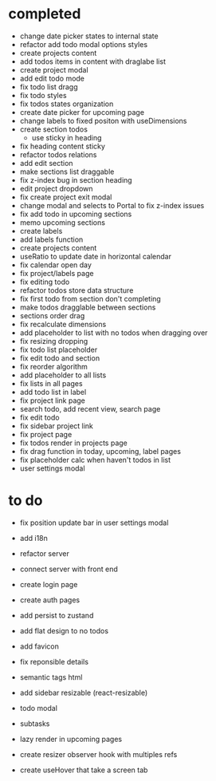 # completed

- change date picker states to internal state
- refactor add todo modal options styles
- create projects content
- add todos items in content with draglabe list
- create project modal
- add edit todo mode
- fix todo list dragg
- fix todo styles
- fix todos states organization
- create date picker for upcoming page
- change labels to fixed positon with useDimensions
- create section todos
  - use sticky in heading
- fix heading content sticky
- refactor todos relations
- add edit section
- make sections list draggable
- fix z-index bug in section heading
- edit project dropdown
- fix create project exit modal
- change modal and selects to Portal to fix z-index issues
- fix add todo in upcoming sections
- memo upcoming sections
- create labels
- add labels function
- create projects content
- useRatio to update date in horizontal calendar
- fix calendar open day
- fix project/labels page
- fix editing todo
- refactor todos store data structure
- fix first todo from section don't completing
- make todos dragglable between sections
- sections order drag
- fix recalculate dimensions
- add placeholder to list with no todos when dragging over
- fix resizing dropping
- fix todo list placeholder
- fix edit todo and section
- fix reorder algorithm
- add placeholder to all lists
- fix lists in all pages
- add todo list in label
- fix project link page
- search todo, add recent view, search page
- fix edit todo
- fix sidebar project link
- fix project page
- fix todos render in projects page
- fix drag function in today, upcoming, label pages
- fix placeholder calc when haven't todos in list
- user settings modal

# to do

- fix position update bar in user settings modal
- add i18n

- refactor server
- connect server with front end
- create login page
- create auth pages

- add persist to zustand

- add flat design to no todos
- add favicon
- fix reponsible details
- semantic tags html
- add sidebar resizable (react-resizable)
- todo modal
- subtasks
- lazy render in upcoming pages
- create resizer observer hook with multiples refs
- create useHover that take a screen tab
